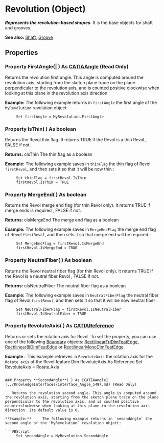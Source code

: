 # Revolution (Object)

**_Represents the revolution-based shapes._**
It is the base objects for shaft and grooves.

**See also:**      [Shaft](../PartInterfaces/interface_Shaft_5650.md), [Groove](../PartInterfaces/interface_Groove_8300.md)

## Properties

### Property **FirstAngle**(| ) As [CATIAAngle](../KnowledgeInterfaces/interface_Angle_5497.md) (Read Only)

   Returns the revolution first angle. This angle is computed around the revolution axis, starting from the sketch plane trace on the plane perpendicular to the revolution axis, and is counted positive clockwise when looking at this plane in the revolution axis direction.

**Example:**     The following example returns in `firstAngle` the first angle of the `MyRevolution` revolution object:

```VBScript
     Set firstAngle = MyRevolution.FirstAngle

```

### Property **IsThin**( ) As boolean

   Returns the Revol thin flag.
It returns TRUE if the Revol is a thin Revol , FALSE if not.

**Returns:**      oIsThin The thin flag as a boolean

**Example:**     The following example saves in `thinFlag` the thin flag of Revol `firstRevol`, and then sets it so that it will be now thin :

```VBScript
     Set thinFlag = firstRevol.IsThin
     firstRevol.IsThin = TRUE

```

### Property **MergeEnd**( ) As boolean

   Returns the Revol merge end flag (for thin Revol only).
It returns TRUE if merge ends is required , FALSE if not.

**Returns:**      oIsMergeEnd The merge end flag as a boolean

**Example:**     The following example saves in `MergeEndFlag` the merge end flag of Revol `firstRevol`, and then sets it so that merge end will be required :

```VBScript
     Set MergeEndFlag = firstRevol.IsMergeEnd
     firstRevol.IsMergeEnd = TRUE

```

### Property **NeutralFiber**( ) As boolean

   Returns the Revol neutral fiber flag (for thin Revol only).
It returns TRUE if the Revol is a neutral fiber Revol , FALSE if not.

**Returns:**      oIsNeutralFiber The neutral fiber flag as a boolean

**Example:**     The following example saves in `NeutralFiberFlag` the neutral fiber flag of Revol `firstRevol`, and then sets it so that it will be now neutral fiber :

```VBScript
     Set NeutralFiberFlag = firstRevol.IsNeutralFiber
     firstRevol.IsNeutralFiber = TRUE

```

### Property **RevoluteAxis**( ) As [CATIAReference](../InfInterfaces/interface_Reference_17481.md)

   Returns or sets the rotation axis for Revol.
To set the property, you can use one of the following [Boundary](../MecModInterfaces/interface_Boundary_14542.md) objects: [RectilinearTriDimFeatEdge](../MecModInterfaces/interface_RectilinearTriDimFeatEdge_125698.md), [RectilinearBiDimFeatEdge](../MecModInterfaces/interface_RectilinearBiDimFeatEdge_114366.md) or [RectilinearMonoDimFeatEdge](../MecModInterfaces/interface_RectilinearMonoDimFeatEdge_136236.md).

**Example** : This example retrieves in `RevoluteAxis` the rotation axis for the `Rotate axis` of the Revol feature Dim RevoluteAxis As Reference Set RevoluteAxis = Rotate.Axis
```

### Property **SecondAngle**( ) As [CATIAAngle](../KnowledgeInterfaces/interface_Angle_5497.md) (Read Only)

   Returns the revolution second angle. This angle is computed around the revolution axis, starting from the sketch plane trace on the plane perpendicular to the revolution axis, and is counted positive counterclockwise when looking at this plane in the revolution axis direction. Its default value is 0.

**Example:**     The following example returns in `secondAngle` the second angle of the `MyRevolution` revolution object:

```VBScript
     Set secondAngle = MyRevolution.SecondAngle

```